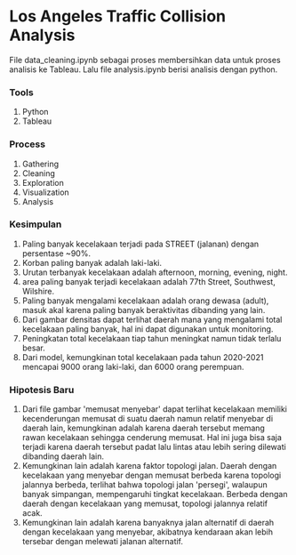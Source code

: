 # Los Angeles Traffic Collision Analysis
File data_cleaning.ipynb sebagai proses membersihkan data untuk proses analisis ke Tableau. Lalu file analysis.ipynb berisi analisis dengan python.

### Tools
1. Python
2. Tableau

### Process
1. Gathering
2. Cleaning
3. Exploration
4. Visualization
5. Analysis

### Kesimpulan 
1. Paling banyak kecelakaan terjadi pada STREET (jalanan) dengan persentase ~90%.
2. Korban paling banyak adalah laki-laki.
3. Urutan terbanyak kecelakaan adalah afternoon, morning, evening, night.
4. area paling banyak terjadi kecelakaan adalah 77th Street, Southwest, Wilshire.
5. Paling banyak mengalami kecelakaan adalah orang dewasa (adult), masuk akal karena paling banyak beraktivitas dibanding yang lain.
6. Dari gambar densitas dapat terlihat daerah mana yang mengalami total kecelakaan paling banyak, hal ini dapat digunakan untuk monitoring.
7. Peningkatan total kecelakaan tiap tahun meningkat namun tidak terlalu besar.
8. Dari model, kemungkinan total kecelakaan pada tahun 2020-2021 mencapai 9000 orang laki-laki, dan 6000 orang perempuan.

### Hipotesis Baru
1. Dari file gambar 'memusat menyebar' dapat terlihat kecelakaan memiliki kecenderungan memusat di suatu daerah namun relatif menyebar di daerah lain, kemungkinan adalah karena daerah tersebut memang rawan kecelakaan sehingga cenderung memusat. Hal ini juga bisa saja terjadi karena daerah tersebut padat lalu lintas atau lebih sering dilewati dibanding daerah lain.
2. Kemungkinan lain adalah karena faktor topologi jalan. Daerah dengan kecelakaan yang menyebar dengan memusat berbeda karena topologi jalannya berbeda, terlihat bahwa topologi jalan 'persegi', walaupun banyak simpangan, mempengaruhi tingkat kecelakaan. Berbeda dengan daerah dengan kecelakaan yang memusat, topologi jalannya relatif acak.
3. Kemungkinan lain adalah karena banyaknya jalan alternatif di daerah dengan kecelakaan yang menyebar, akibatnya kendaraan akan lebih tersebar dengan melewati jalanan alternatif.
